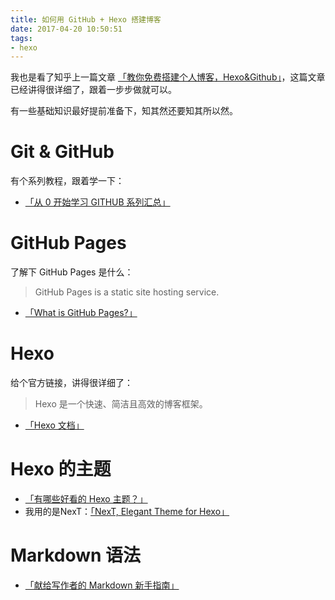 ```yaml
---
title: 如何用 GitHub + Hexo 搭建博客
date: 2017-04-20 10:50:51
tags:
- hexo
---
```

我也是看了知乎上一篇文章 [「教你免费搭建个人博客，Hexo&Github」](https://zhuanlan.zhihu.com/p/25471760)，这篇文章已经讲得很详细了，跟着一步步做就可以。

有一些基础知识最好提前准备下，知其然还要知其所以然。<!-- more -->

# Git & GitHub

有个系列教程，跟着学一下：

- [「从 0 开始学习 GITHUB 系列汇总」](http://stormzhang.com/github/2016/06/19/learn-github-from-zero-summary/)

# GitHub Pages

了解下 GitHub Pages 是什么：

> GitHub Pages is a static site hosting service.

- [「What is GitHub Pages?」](https://help.github.com/articles/what-is-github-pages/)

# Hexo

给个官方链接，讲得很详细了：

> Hexo 是一个快速、简洁且高效的博客框架。

- [「Hexo 文档」](https://hexo.io/zh-cn/docs/)

# Hexo 的主题

- [「有哪些好看的 Hexo 主题？」](https://www.zhihu.com/question/24422335)
- 我用的是NexT：[「NexT, Elegant Theme for Hexo」](http://theme-next.iissnan.com/getting-started.html)

# Markdown 语法

- [「献给写作者的 Markdown 新手指南」](http://www.jianshu.com/p/q81RER)